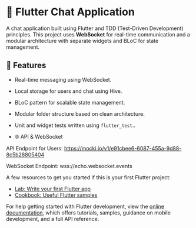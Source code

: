 # 📲 Flutter Chat Application

A  chat application built using Flutter and TDD (Test-Driven Development) principles. This project uses **WebSocket** for real-time communication and a modular architecture with separate widgets and BLoC for state management.

## 🚀 Features

- Real-time messaging using WebSocket.
- Local storage for users and chat using Hive.
- BLoC pattern for scalable state management.
- Modular folder structure based on clean architecture.
- Unit and widget tests written using `flutter_test`..

- 🌐 API & WebSocket

API Endpoint for Users: https://mocki.io/v1/e91cbee6-6087-455a-9d88-8c5b28805404

WebSocket Endpoint:  wss://echo.websocket.events

A few resources to get you started if this is your first Flutter project:

- [Lab: Write your first Flutter app](https://docs.flutter.dev/get-started/codelab)
- [Cookbook: Useful Flutter samples](https://docs.flutter.dev/cookbook)

For help getting started with Flutter development, view the
[online documentation](https://docs.flutter.dev/), which offers tutorials,
samples, guidance on mobile development, and a full API reference.
